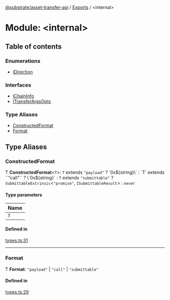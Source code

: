 [@substrate/asset-transfer-api](../README.md) / [Exports](../modules.md) / <internal\>

# Module: <internal\>

## Table of contents

### Enumerations

- [IDirection](../enums/internal_.IDirection.md)

### Interfaces

- [IChainInfo](../interfaces/internal_.IChainInfo.md)
- [ITransferArgsOpts](../interfaces/internal_.ITransferArgsOpts.md)

### Type Aliases

- [ConstructedFormat](internal_.md#constructedformat)
- [Format](internal_.md#format)

## Type Aliases

### ConstructedFormat

Ƭ **ConstructedFormat**<`T`\>: `T` extends ``"payload"`` ? \`0x${string}\` : `T` extends ``"call"`` ? \`0x${string}\` : `T` extends ``"submittable"`` ? `SubmittableExtrinsic`<``"promise"``, `ISubmittableResult`\> : `never`

#### Type parameters

| Name |
| :------ |
| `T` |

#### Defined in

[types.ts:31](https://github.com/paritytech/asset-transfer-api/blob/84176ef/src/types.ts#L31)

___

### Format

Ƭ **Format**: ``"payload"`` \| ``"call"`` \| ``"submittable"``

#### Defined in

[types.ts:29](https://github.com/paritytech/asset-transfer-api/blob/84176ef/src/types.ts#L29)

